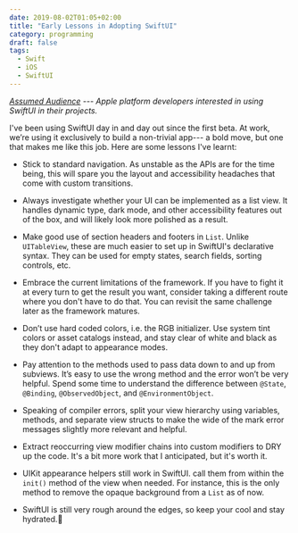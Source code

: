 ```yaml
---
date: 2019-08-02T01:05+02:00
title: "Early Lessons in Adopting SwiftUI"
category: programming
draft: false
tags:
  - Swift
  - iOS
  - SwiftUI
---
```


*[Assumed Audience](https://www.chriskrycho.com/2018/assumed-audiences.html) 
--- Apple platform developers interested in using SwiftUI in their projects.*

I've been using SwiftUI day in and day out since the first beta.
At work, we’re using it exclusively to build a non-trivial app---
a bold move, but one that makes me like this job.
Here are some lessons I've learnt:

* Stick to standard navigation. As unstable as the APIs are for the time being, this will spare you the layout and accessibility headaches that come with custom transitions.

* Always investigate whether your UI can be implemented as a list view. It handles dynamic type, dark mode, and other accessibility features out of the box, and will likely look more polished as a result.

* Make good use of section headers and footers in `List`. Unlike `UITableView`, these are much easier to set up in SwiftUI's declarative syntax. They can be used for empty states, search fields, sorting controls, etc.

* Embrace the current limitations of the framework. If you have to fight it at every turn to get the result you want, consider taking a different route where you don't have to do that. You can revisit the same challenge later as the framework matures.

* Don’t use hard coded colors, i.e. the RGB initializer. Use system tint colors or asset catalogs instead, and stay clear of white and black as they don't adapt to appearance modes.

* Pay attention to the methods used to pass data down to and up from subviews. It’s easy to use the wrong method and the error won’t be very helpful. Spend some time to understand the difference between `@State`, `@Binding`, `@ObservedObject`, and `@EnvironmentObject`.

* Speaking of compiler errors, split your view hierarchy using variables, methods, and separate view structs to make the wide of the mark error messages slightly more relevant and helpful.

* Extract reoccurring view modifier chains into custom modifiers to DRY up the code. It's a bit more work that I anticipated, but it's worth it.

* UIKit appearance helpers still work in SwiftUI. call them from within the `init()` method of the view when needed. For instance, this is the only method to remove the opaque background from a `List` as of now.

* SwiftUI is still very rough around the edges, so keep your cool and stay hydrated.🥤

